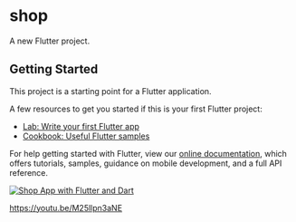 # shop

A new Flutter project.

## Getting Started

This project is a starting point for a Flutter application.

A few resources to get you started if this is your first Flutter project:

- [Lab: Write your first Flutter app](https://flutter.dev/docs/get-started/codelab)
- [Cookbook: Useful Flutter samples](https://flutter.dev/docs/cookbook)

For help getting started with Flutter, view our
[online documentation](https://flutter.dev/docs), which offers tutorials,
samples, guidance on mobile development, and a full API reference.

[![Shop App with Flutter and Dart](https://img.youtube.com/vi/M25llpn3aNE/0.jpg)](https://www.youtube.com/watch?v=M25llpn3aNE)


https://youtu.be/M25llpn3aNE

